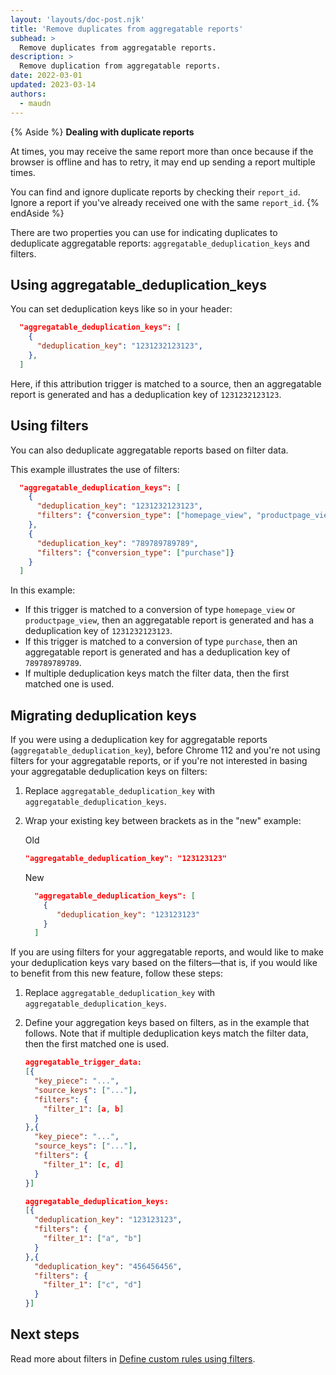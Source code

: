 ```yaml
---
layout: 'layouts/doc-post.njk'
title: 'Remove duplicates from aggregatable reports'
subhead: >
  Remove duplicates from aggregatable reports.
description: >
  Remove duplication from aggregatable reports.
date: 2022-03-01
updated: 2023-03-14
authors:
  - maudn
---
```


{% Aside %}
**Dealing with duplicate reports** 

At times, you may receive the same report more than once because if the browser is offline and has to retry, it may end up sending a report multiple times.

You can find and ignore duplicate reports by checking their `report_id`.
Ignore a report if you've already received one with the same `report_id`.
{% endAside %}


There are two properties you can use for indicating duplicates to deduplicate aggregatable reports: `aggregatable_deduplication_keys` and filters.

## Using aggregatable_deduplication_keys

You can set deduplication keys like so in your header:

```json
  "aggregatable_deduplication_keys": [
    {
      "deduplication_key": "1231232123123",
    },
  ]
```

Here, if this attribution trigger is matched to a source, then an aggregatable report is generated and has a deduplication key of `1231232123123`.

## Using filters

You can also deduplicate aggregatable reports based on filter data.

This example illustrates the use of filters:

```json
  "aggregatable_deduplication_keys": [
    {
      "deduplication_key": "1231232123123",
      "filters": {"conversion_type": ["homepage_view", "productpage_view"]}
    },
    {
      "deduplication_key": "789789789789",
      "filters": {"conversion_type": ["purchase"]}
    }
  ]
```
In this example:

* If this trigger is matched to a conversion of type `homepage_view` or `productpage_view`, then an aggregatable report is generated and has a deduplication key of `1231232123123`.
* If this trigger is matched to a conversion of type `purchase`, then an aggregatable report is generated and has a deduplication key of `789789789789`.
* If multiple deduplication keys match the filter data, then the first matched one is used.

## Migrating deduplication keys

If you were using a deduplication key for aggregatable reports (`aggregatable_deduplication_key`), before Chrome 112 and you're not using filters for your aggregatable reports, or if you're not interested in basing your aggregatable deduplication keys on filters:

1. Replace `aggregatable_deduplication_key` with `aggregatable_deduplication_keys`.

1. Wrap your existing key between brackets as in the "new" example:

    Old

    ```json
    "aggregatable_deduplication_key": "123123123"
    ```

    New

    ```json
      "aggregatable_deduplication_keys": [
        {
           "deduplication_key": "123123123"
        }
      ]
    ```

If you are using filters for your aggregatable reports, and would like to make your deduplication keys vary based on the filters—that is, if you would like to benefit from this new feature, follow these steps:

1. Replace `aggregatable_deduplication_key` with `aggregatable_deduplication_keys`.

1. Define your aggregation keys based on filters, as in the example that follows. Note that if multiple deduplication keys match the filter data, then the first matched one is used.

    ```json
    aggregatable_trigger_data:
    [{  
      "key_piece": "...",
      "source_keys": ["..."],
      "filters": {
        "filter_1": [a, b]
      }
    },{  
      "key_piece": "...",
      "source_keys": ["..."],
      "filters": {
        "filter_1": [c, d]
      }
    }]

    aggregatable_deduplication_keys:
    [{  
      "deduplication_key": "123123123",
      "filters": {
        "filter_1": ["a", "b"]
      }
    },{  
      "deduplication_key": "456456456",
      "filters": {
        "filter_1": ["c", "d"]
      }
    }]
    ```

## Next steps

Read more about filters in [Define custom rules using filters](/docs/privacy-sandbox/attribution-reporting/define-filters/).